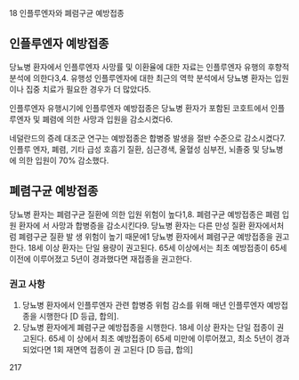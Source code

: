 18 인플루엔자와 폐렴구균 예방접종

## 인플루엔자 예방접종
당뇨병 환자에서 인플루엔자 사망률 및 이환율에 대한 자료는 인플루엔자 유행의 후향적 분석에 의한다3,4. 유행성 인플루엔자에 대한 최근의 역학 분석에서 당뇨병 환자는 입원이나 집중 치료가 필요한 경우가 더 많았다5.

인플루엔자 유행시기에 인플루엔자 예방접종은 당뇨병 환자가 포함된 코호트에서 인플루엔자 및 폐렴에 의한 사망과 입원을 감소시켰다6.

네덜란드의 증례 대조군 연구는 예방접종은 합병증 발생을 절반 수준으로 감소시켰다7. 인플루 엔자, 폐렴, 기타 급성 호흡기 질환, 심근경색, 울혈성 심부전, 뇌졸중 및 당뇨병에 의한 입원이 70% 감소했다.

## 폐렴구균 예방접종
당뇨병 환자는 폐렴구균 질환에 의한 입원 위험이 높다1,8. 폐렴구균 예방접종은 폐렴 입원 환자에 서 사망과 합병증을 감소시킨다9. 당뇨병 환자는 다른 만성 질환 환자에서처럼 폐렴구균 질환 발 생 위험이 높기 때문에1 당뇨병 환자에서 폐렴구균 예방접종을 권고한다. 18세 이상 환자는 단일 용량이 권고된다. 65세 이상에서는 최초 예방접종이 65세 이전에 이루어졌고 5년이 경과했다면 재접종을 권고한다.

### 권고 사항
1.  당뇨병 환자에서 인플루엔자 관련 합병증 위험 감소를 위해 매년 인플루엔자 예방접종을 시행한다 [D 등급, 합의].
2.  당뇨병 환자에게 폐렴구균 예방접종을 시행한다. 18세 이상 환자는 단일 접종이 권고된다. 65세 이 상에서 최초 예방접종이 65세 미만에 이루어졌고, 최소 5년이 경과되었다면 1회 재면역 접종이 권 고된다 [D 등급, 합의]

<PAGE>217